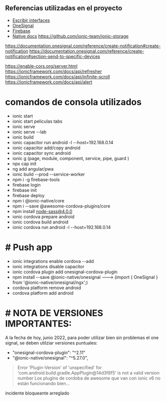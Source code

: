 ## Referencias utilizadas en el proyecto
* [Escribir interfaces](https://app.quicktype.io/)
* [OneSignal](https://app.onesignal.com/apps/56036cdd-f2d4-4adb-92db-45b04052dd94)
* [Firebase](https://console.firebase.google.com/u/0/project/ionic-pushapp-19f27/settings/cloudmessaging?hl=es-419)
* [Native docs](https://ionicframework.com/docs/v3/native/onesignal/)
https://github.com/ionic-team/ionic-storage

https://documentation.onesignal.com/reference/create-notification#create-notification
https://documentation.onesignal.com/reference/create-notification#section-send-to-specific-devices

https://enable-cors.org/server.html
https://ionicframework.com/docs/api/refresher
https://ionicframework.com/docs/api/infinite-scroll
https://ionicframework.com/docs/api/alert

 
# comandos de consola utilizados
* ionic start
* ionic start peliculas tabs
* ionic serve
* ionic serve --lab
* ionic build
* ionic capacitor run android -l --host=192.168.0.14
* ionic capacitor add/copy android
* ionic capacitor sync android
* ionic g (page, module, component, service, pipe, guard )
* npx cap init
* ng add angular/pwa
* ionic build --prod --service-worker
* npm i -g firebase-tools
* firebase login
* firebase init
* firebase deploy
* npm i @ionic-native/core
* npm i --save @awesome-cordova-plugins/core
* npm install node-sass@4.0.0
* ionic cordova prepare android
* ionic cordova build android
* ionic cordova run android -l --host=192.168.0.14

# # Push app
* ionic integrations enable cordova --add
* ionic integrations disable capacitor
* ionic cordova plugin add onesignal-cordova-plugin
* npm install --save @ionic-native/onesignal   ---> (import { OneSignal } from '@ionic-native/onesignal/ngx';)
* cordova platform remove android
* cordova platform add android



# # NOTA DE VERSIONES IMPORTANTES:
A la fecha de hoy, junio 2022, para poder utilizar bien sin problemas el one signal, se deben utilziar versiones puntuales:
*  "onesignal-cordova-plugin": "^2.11"
*  "@ionic-native/onesignal": "^5.27.0",

> Error 'Plugin-Version' of 'unspecified' for 'com.android.build.gradle.AppPlugin@14d3f8f5' is not a valid version number
> Los plugins  de cordoba de awesome que van con ionic v6 no están funcionando bien...

incidente bloqueante arreglado

